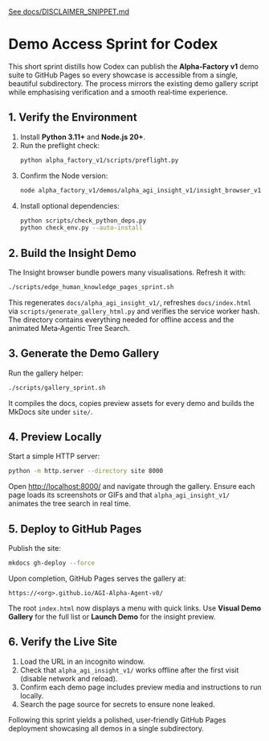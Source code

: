[See docs/DISCLAIMER_SNIPPET.md](../docs/DISCLAIMER_SNIPPET.md)

# Demo Access Sprint for Codex

This short sprint distills how Codex can publish the **Alpha‑Factory v1** demo suite to GitHub Pages so every showcase is accessible from a single, beautiful subdirectory. The process mirrors the existing demo gallery script while emphasising verification and a smooth real‑time experience.

## 1. Verify the Environment

1. Install **Python 3.11+** and **Node.js 20+**.
2. Run the preflight check:
   ```bash
   python alpha_factory_v1/scripts/preflight.py
   ```
3. Confirm the Node version:
   ```bash
   node alpha_factory_v1/demos/alpha_agi_insight_v1/insight_browser_v1/build/version_check.js
   ```
4. Install optional dependencies:
   ```bash
   python scripts/check_python_deps.py
   python check_env.py --auto-install
   ```

## 2. Build the Insight Demo

The Insight browser bundle powers many visualisations. Refresh it with:
```bash
./scripts/edge_human_knowledge_pages_sprint.sh
```
This regenerates `docs/alpha_agi_insight_v1/`, refreshes `docs/index.html` via
`scripts/generate_gallery_html.py` and verifies the service worker hash. The
directory contains everything needed for offline access and the animated
Meta‑Agentic Tree Search.

## 3. Generate the Demo Gallery

Run the gallery helper:
```bash
./scripts/gallery_sprint.sh
```
It compiles the docs, copies preview assets for every demo and builds the MkDocs site under `site/`.

## 4. Preview Locally

Start a simple HTTP server:
```bash
python -m http.server --directory site 8000
```
Open <http://localhost:8000/> and navigate through the gallery. Ensure each page loads its screenshots or GIFs and that `alpha_agi_insight_v1/` animates the tree search in real time.

## 5. Deploy to GitHub Pages

Publish the site:
```bash
mkdocs gh-deploy --force
```
Upon completion, GitHub Pages serves the gallery at:
```
https://<org>.github.io/AGI-Alpha-Agent-v0/
```
The root `index.html` now displays a menu with quick links. Use **Visual Demo Gallery** for the full list or **Launch Demo** for the insight preview.

## 6. Verify the Live Site

1. Load the URL in an incognito window.
2. Check that `alpha_agi_insight_v1/` works offline after the first visit (disable network and reload).
3. Confirm each demo page includes preview media and instructions to run locally.
4. Search the page source for secrets to ensure none leaked.

Following this sprint yields a polished, user‑friendly GitHub Pages deployment showcasing all demos in a single subdirectory.
